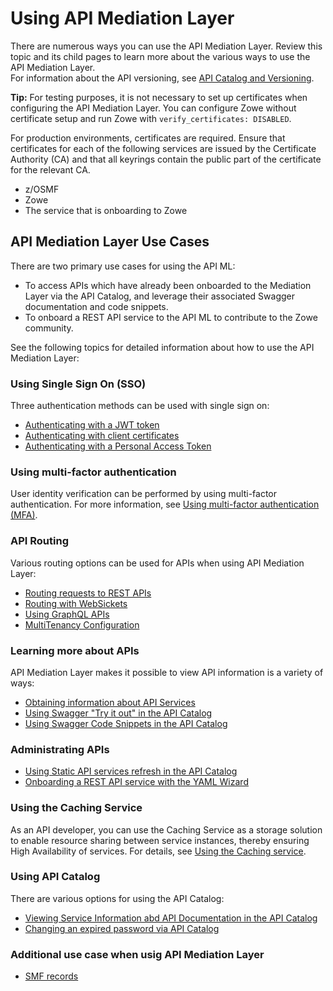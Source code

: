 # Using API Mediation Layer

There are numerous ways you can use the API Mediation Layer. Review this topic and its child pages to learn more about the various ways to use the API Mediation Layer.  
For information about the API versioning, see [API Catalog and Versioning](../../extend/extend-apiml/api-mediation-versioning.md).

**Tip:** 
For testing purposes, it is not necessary to set up certificates when configuring the API Mediation Layer. You can configure Zowe without certificate setup and run Zowe with `verify_certificates: DISABLED`.  

For production environments, certificates are required. Ensure that certificates for each of the following services are issued by the Certificate Authority (CA) and that all keyrings contain the public part of the certificate for the relevant CA.  

* z/OSMF
* Zowe
* The service that is onboarding to Zowe

## API Mediation Layer Use Cases

There are two primary use cases for using the API ML:

* To access APIs which have already been onboarded to the Mediation Layer via the API Catalog, and leverage their associated Swagger documentation and code snippets. 
* To onboard a REST API service to the API ML to contribute to the Zowe community.

See the following topics for detailed information about how to use the API Mediation Layer:  

### Using Single Sign On (SSO)

Three authentication methods can be used with single sign on:

* [Authenticating with a JWT token](../authenticating-with-jwt-token)
* [Authenticating with client certificates](../authenticating-with-client-certificates)
* [Authenticating with a Personal Access Token](./authenticating-with-personal-access-token)

### Using multi-factor authentication

User identity verification can be performed by using multi-factor authentication. For more information, see [Using multi-factor authentication (MFA)](./using-multi-factor-authentication).

### API Routing

Various routing options can be used for APIs when using API Mediation Layer:

* [Routing requests to REST APIs](./routing-requests-to-rest-apis)
* [Routing with WebSickets](../routing-with-websockets)
* [Using GraphQL APIs](use-graphql-api)
* [MultiTenancy Configuration](./api-mediation-multi-tenancy)

### Learning more about APIs 

API Mediation Layer makes it possible to view API information is a variety of ways:

* [Obtaining information about API Services](../obtaining-information-about-api-services)
* [Using Swagger "Try it out" in the API Catalog](../api-mediation-swagger-try-it-out)
* [Using Swagger Code Snippets in the API Catalog](../api-mediation-swagger-code-snippets)

### Administrating APIs

* [Using Static API services refresh in the API Catalog](../api-mediation-static-api-refresh)
* [Onboarding a REST API service with the YAML Wizard](../onboard-wizard)

### Using the Caching Service

As an API developer, you can use the Caching Service as a storage solution to enable resource sharing between service instances, thereby ensuring High Availability of services. For details, see [Using the Caching service](./api-mediation-caching-service).

### Using API Catalog

There are various options for using the API Catalog:

* [Viewing Service Information abd API Documentation in the API Catalog](../api-mediation-view-service-information-and-api-doc)
* [Changing an expired password via API Catalog](../api-mediation-change-password-via-catalog)

### Additional use case when usig API Mediation Layer

* [SMF records](./api-mediation-smf)

